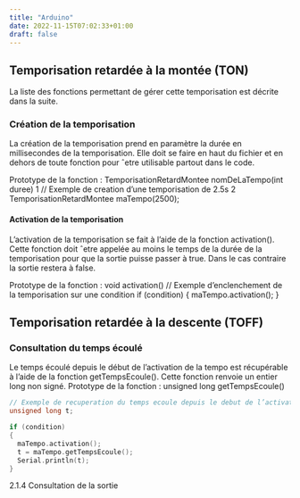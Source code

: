 ```yaml
---
title: "Arduino"
date: 2022-11-15T07:02:33+01:00
draft: false
---
```


## Temporisation retardée à la montée (TON)

La liste des fonctions permettant de gérer cette temporisation est décrite dans la suite.

### Création de la temporisation

La création de la temporisation prend en paramètre la durée en millisecondes de la temporisation. Elle doit se faire en haut du fichier et en dehors de toute fonction pour ˆetre utilisable partout dans le code.

Prototype de la fonction : TemporisationRetardMontee nomDeLaTempo(int duree)
1 // Exemple de creation d’une temporisation de 2.5s
2 TemporisationRetardMontee maTempo(2500);


#### Activation de la temporisation

L’activation de la temporisation se fait à l’aide de la fonction activation(). Cette fonction doit ˆetre appelée au moins le temps de la durée de la temporisation pour que la sortie puisse passer à true. Dans le cas contraire la sortie restera à false.

Prototype de la fonction : void activation()
// Exemple d’enclenchement de la temporisation sur une condition
if (condition)
{
  maTempo.activation();
}


## Temporisation retardée à la descente (TOFF)

### Consultation du temps écoulé

Le temps écoulé depuis le début de l’activation de la tempo est récupérable à l’aide de la fonction getTempsEcoule().
Cette fonction renvoie un entier long non signé.
Prototype de la fonction : unsigned long getTempsEcoule()

```C
// Exemple de recuperation du temps ecoule depuis le debut de l’activation
unsigned long t;

if (condition)
{
  maTempo.activation();
  t = maTempo.getTempsEcoule();
  Serial.println(t);
}
```

2.1.4 Consultation de la sortie
